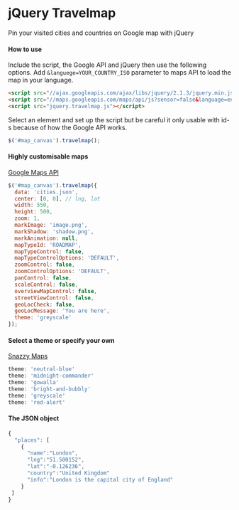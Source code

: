 jQuery Travelmap
================

Pin your visited cities and countries on Google map with jQuery

#### How to use

Include the script, the Google API and jQuery then use the following options.
Add `&languege=YOUR_COUNTRY_ISO` parameter to maps API to load the map in your language.

```html
<script src="//ajax.googleapis.com/ajax/libs/jquery/2.1.3/jquery.min.js"></script>
<script src="//maps.googleapis.com/maps/api/js?sensor=false&language=en"></script>
<script src="jquery.travelmap.js"></script>
```

Select an element and set up the script but be careful it only usable with id-s because of how the Google API works.

```javascript
$('#map_canvas').travelmap();
```

#### Highly customisable maps

[Google Maps API](https://developers.google.com/maps/documentation/javascript/)

```javascript
$('#map_canvas').travelmap({
  data: 'cities.json',
  center: [0, 0], // lng, lat
  width: 550,
  height: 500,
  zoom: 1,
  markImage: 'image.png',
  markShadow: 'shadow.png',
  markAnimation: null,
  mapTypeId: 'ROADMAP',
  mapTypeControl: false,
  mapTypeControlOptions: 'DEFAULT',
  zoomControl: false,
  zoomControlOptions: 'DEFAULT',
  panControl: false,
  scaleControl: false,
  overviewMapControl: false,
  streetViewControl: false,
  geoLocCheck: false,
  geoLocMessage: 'You are here',
  theme: 'greyscale'
});
```

#### Select a theme or specify your own

[Snazzy Maps](http://snazzymaps.com/)

```javascript
theme: 'neutral-blue'
theme: 'midnight-commander'
theme: 'gowalla'
theme: 'bright-and-bubbly'
theme: 'greyscale'
theme: 'red-alert'
```

#### The JSON object

```javascript
{
  "places": [
    {
      "name":"London",
      "lng":"51.500152",
      "lat":"-0.126236",
      "country":"United Kingdom"
      "info":"London is the capital city of England"
    }
 ]
}
```
